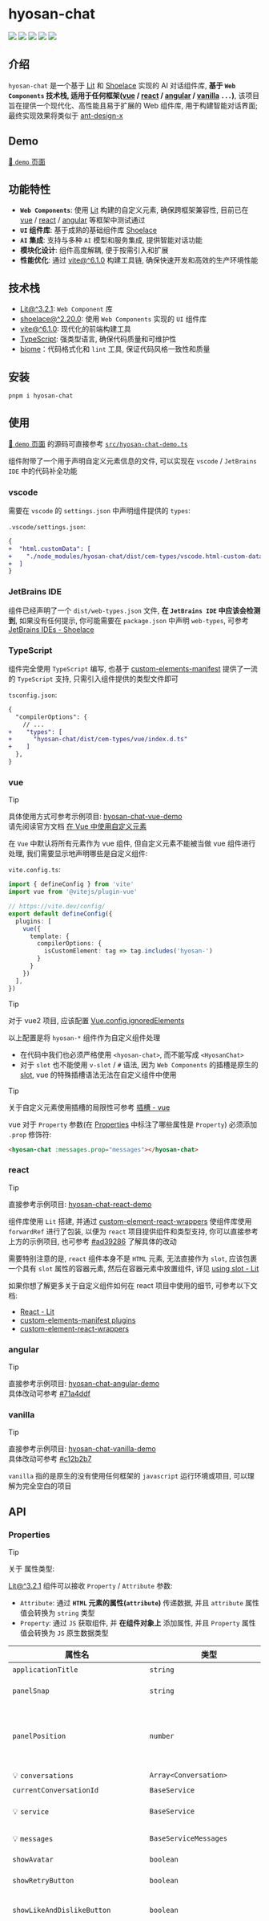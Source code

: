 # hyosan-chat

![](./hyosan-chat-welcome-screenshot.png)
![](./hyosan-chat-messages-screenshot.png)
![](./hyosan-chat-dark-screenshot.png)
![](./hyosan-chat-settings-screenshot.png)
![](./hyosan-chat-mobile-screenshot.png)

## 介绍
`hyosan-chat` 是一个基于 [Lit](https://lit.dev) 和 [Shoelace](https://shoelace.style/) 实现的 AI 对话组件库, **基于 `Web Components` 技术栈, 适用于任何框架([vue](#vue) / [react](#react) / [angular](#angular) / [vanilla](#vanilla) `...`)**, 该项目旨在提供一个现代化、高性能且易于扩展的 Web 组件库, 用于构建智能对话界面; 最终实现效果将类似于 [ant-design-x](https://x.ant.design/index-cn)

## Demo
[🔗 `demo` 页面](https://snazzy-khapse-06e16b.netlify.app/)

## 功能特性
- **`Web Components`**: 使用 [Lit](https://lit.dev) 构建的自定义元素, 确保跨框架兼容性, 目前已在 [vue](#vue) / [react](#react) / [angular](#angular) 等框架中测试通过
- **`UI` 组件库**: 基于成熟的基础组件库 [Shoelace](https://shoelace.style/)
- **`AI` 集成**: 支持与多种 `AI` 模型和服务集成, 提供智能对话功能
- **模块化设计**: 组件高度解耦, 便于按需引入和扩展
- **性能优化**: 通过 [vite@^6.1.0](https://github.com/vitejs/vite) 构建工具链, 确保快速开发和高效的生产环境性能

## 技术栈
- [Lit@^3.2.1](https://lit.dev): `Web Component` 库
- [shoelace@^2.20.0](https://shoelace.style/): 使用 `Web Components` 实现的 `UI` 组件库
- [vite@^6.1.0](https://github.com/vitejs/vite): 现代化的前端构建工具
- [TypeScript](https://www.typescriptlang.org/): 强类型语言, 确保代码质量和可维护性
- [biome](https://biomejs.dev/zh-cn/guides/getting-started/)：代码格式化和 `lint` 工具, 保证代码风格一致性和质量

## 安装
```bash
pnpm i hyosan-chat
```

## 使用
[🔗 `demo` 页面](https://snazzy-khapse-06e16b.netlify.app/) 的源码可直接参考 [`src/hyosan-chat-demo.ts`](./src/hyosan-chat-demo.ts)

组件附带了一个用于声明自定义元素信息的文件, 可以实现在 `vscode` / `JetBrains IDE` 中的代码补全功能

### vscode
需要在 `vscode` 的 `settings.json` 中声明组件提供的 `types`:

`.vscode/settings.json`:
```diff
{
+  "html.customData": [
+    "./node_modules/hyosan-chat/dist/cem-types/vscode.html-custom-data.json"
+  ]
}
```

### JetBrains IDE
组件已经声明了一个 `dist/web-types.json` 文件, **在 `JetBrains IDE` 中应该会检测到**, 如果没有任何提示, 你可能需要在 `package.json` 中声明 `web-types`, 可参考 [JetBrains IDEs - Shoelace](https://shoelace.style/getting-started/usage#jetbrains-ides)

### TypeScript
组件完全使用 `TypeScript` 编写, 也基于 [custom-elements-manifest](https://custom-elements-manifest.open-wc.org/) 提供了一流的 `TypeScript` 支持, 只需引入组件提供的类型文件即可

`tsconfig.json`:
```diff
{
  "compilerOptions": {
    // ...
+    "types": [
+      "hyosan-chat/dist/cem-types/vue/index.d.ts"
+    ]
  },
}

```

### vue
> [!TIP]
> 具体使用方式可参考示例项目: [hyosan-chat-vue-demo](https://github.com/SublimeCT/hyosan-chat-vue-demo)  
> 请先阅读官方文档 [在 Vue 中使用自定义元素](https://cn.vuejs.org/guide/extras/web-components#using-custom-elements-in-vue)

在 `Vue` 中默认将所有元素作为 vue 组件, 但自定义元素不能被当做 vue 组件进行处理, 我们需要显示地声明哪些是自定义组件:

`vite.config.ts`:
```typescript
import { defineConfig } from 'vite'
import vue from '@vitejs/plugin-vue'

// https://vite.dev/config/
export default defineConfig({
  plugins: [
    vue({
      template: {
        compilerOptions: {
          isCustomElement: tag => tag.includes('hyosan-')
        }
      }
    })
  ],
})
```

> [!TIP]
> 对于 vue2 项目, 应该配置 [Vue.config.ignoredElements](https://v2.cn.vuejs.org/v2/api/#ignoredElements)

以上配置是将 `hyosan-*` 组件作为自定义组件处理

- 在代码中我们也必须严格使用 `<hyosan-chat>`, 而不能写成 `<HyosanChat>`
- 对于 `slot` 也不能使用 `v-slot` / `#` 语法, 因为 `Web Components` 的插槽是原生的 [slot](https://developer.mozilla.org/zh-CN/docs/Web/HTML/Element/slot), vue 的特殊插槽语法无法在自定义组件中使用

> [!TIP]
> 关于自定义元素使用插槽的局限性可参考 [插槽 - vue](https://cn.vuejs.org/guide/extras/web-components.html#slots)

vue 对于 `Property` 参数(在 [Properties](#properties) 中标注了哪些属性是 `Property`) 必须添加 `.prop` 修饰符:

```html
<hyosan-chat :messages.prop="messages"></hyosan-chat>
```

### react
> [!TIP]
> 直接参考示例项目: [hyosan-chat-react-demo](https://github.com/SublimeCT/hyosan-chat-react-demo)

组件库使用 `Lit` 搭建, 并通过 [custom-element-react-wrappers](https://www.npmjs.com/package/custom-element-react-wrappers) 使组件库使用 `forwardRef` 进行了包装, 以便为 `react` 项目提供组件和类型支持, 你可以直接参考上方的示例项目, 也可参考 [#ad39286](https://github.com/SublimeCT/hyosan-chat-react-demo/commit/ad3928658a0f620ab46097fb8c5ab826b9788e66) 了解具体的改动

需要特别注意的是, `react` 组件本身不是 `HTML` 元素, 无法直接作为 `slot`, 应该包裹一个具有 `slot` 属性的容器元素, 然后在容器元素中放置组件, 详见 [using slot - Lit](https://lit.dev/docs/frameworks/react/#using-slots)

如果你想了解更多关于自定义组件如何在 react 项目中使用的细节, 可参考以下文档:
- [React - Lit](https://lit.dev/docs/frameworks/react/)
- [custom-elements-manifest plugins](https://custom-elements-manifest.open-wc.org/analyzer/plugins/intro/#community-plugins)
- [custom-element-react-wrappers](https://www.npmjs.com/package/custom-element-react-wrappers)

### angular
> [!TIP]
> 直接参考示例项目: [hyosan-chat-angular-demo](https://github.com/SublimeCT/hyosan-chat-angular-demo)  
> 具体改动可参考 [#71a4ddf](https://github.com/SublimeCT/hyosan-chat-angular-demo/commit/71a4ddf41669e586c858a8c9b738b794a9952e31)

### vanilla
> [!TIP]
> 直接参考示例项目: [hyosan-chat-vanilla-demo](https://github.com/SublimeCT/hyosan-chat-vanilla-demo)  
> 具体改动可参考 [#c12b2b7](https://github.com/SublimeCT/hyosan-chat-vanilla-demo/commit/c12b2b722ca3fd670847c30571678dbfcfa6dbbe)

`vanilla` 指的是原生的没有使用任何框架的 `javascript` 运行环境或项目, 可以理解为完全空白的项目

## API
### Properties
> [!TIP]
>
> 关于 属性类型:
>
> [Lit@^3.2.1](https://lit.dev) 组件可以接收 `Property` / `Attribute` 参数:
> - `Attribute`: 通过 **`HTML` 元素的属性(`attribute`)** 传递数据, 并且 `attribute` 属性值会转换为 `string` 类型
> - `Property`: 通过 `JS` 获取组件, 并 **在组件对象上** 添加属性, 并且 `Property` 属性值会转换为 `JS` 原生数据类型

| 属性名 | 类型 | 属性类型 | 默认值 | 描述 | [Reflect](https://lit.dev/docs/components/properties/#reflected-attributes) |
| --- | --- | --- | --- | --- | --- |
| `applicationTitle` | `string` | `Attribute` | `'Hyosan Chat'` | 应用标题 |  |
| `panelSnap` | `string` | `Attribute` | `'25% 50%'` | 分割面板的可捕捉位置 | ✅ |
| `panelPosition` | `number` | `Attribute` | `25` | 分隔线与主面板边缘的当前位置(百分比, `0-100`), 默认为容器初始大小的 `50%` | ✅ |
| 💡 `conversations` | `Array<Conversation>` | `Property` | `[]` | 会话列表数据源 | ✅ |
| `currentConversationId` | `BaseService` | `Attribute` | `''` | 当前会话 ID | ✅ |
| 💡 `service` | `BaseService` | `Property` | `new DefaultService()` | 会话服务配置参数 | |
| 💡 `messages` | `BaseServiceMessages` | `Property` | `undefined` | 会话服务消息列表 | ✅ |
| `showAvatar` | `boolean` | `Attribute` | `true` | 是否显示头像 | ✅ |
| `showRetryButton` | `boolean` | `Attribute` | `true` | 是否显示 重新生成 按钮 | |
| `showLikeAndDislikeButton` | `boolean` | `Attribute` | `true` | 是否显示 👍 和 👎 按钮 | |
| 💡 `onCreateMessage` | `(content?: string) => string \| Promise<string>` | `Property` | `undefined` | 创建消息的回调函数, 当 **没有选中会话** 或 **点击开始新聊天按钮** 时, 如果直接开始发送消息, 会调用此函数, 此回调函数中应该创建新的 `conversation` 并更新 `messages`, 组件会等待函数返回一个 `conversationId`, 然后再发送消息; 如果不返回 `conversationId`, 则不会在组件内部改变 `conversationId`, 这就相当于创建了一个没有回话 ID 的临时聊天 | |
| `onEnableSearch` | `(open: boolean) => void \| Promise<void>` | `Property` | `undefined` | 如果传入则显示联网搜索按钮, 用户点击搜索按钮时 调用此方法 | |
| `shoelaceTheme` | `HyosanChatShoelaceTheme` | `Attribute` | `HyosanChatShoelaceTheme.shoelaceLight` | [shoelace 主题](https://shoelace.style/getting-started/themes#dark-theme), 可用于切换夜间模式 | |
| `avatarGetter`(`0.3.1`) | `(message: BaseServiceMessageItem) => TemplateResult` | `Property` | `undefined` | 消息列表中的头像获取函数, 传入则显示此函数的返回值, 返回值必须是 html`<div>...</div>` 格式的 html, 详见 [lit html slot](#lit-html-slot) | |
| `onBeforeSendMessage`(`0.3.2`) | `(service: BaseService, messages: BaseServiceMessages) => void \| Promise<void>` | `Property` | `undefined` | 在每次发送消息之前执行 | |
| `showReadAloudButton`(`0.4.0`) | `boolean` | `Attribute` | `false` | 是否显示 朗读 按钮 | |
| `onSendFirstMessage`(`0.4.1`) | `Promise<number \| string \| undefined> \| number \| string \| undefined` | `Property` | `undefined` | 在当前会话中首次发送 `user` 消息时调用, 一般用于更新当前会话的 `label`; 返回一个 `number \| string` 值, 将作为消息内容(`content`)或其最大截取长度(返回 `number` 时)并赋值给 `label` 或 直接作为 `label` | |
| `onMessagePartsRender`(`0.5.0`) | `(part: HyosanChatMessageContentPart, message: BaseServiceMessageItem) => Promise<boolean>` | `Property` | `undefined` | 消息部分渲染函数, 返回 `true` 则跳过组件内部的处理逻辑 | |
| `onAfterMessagePartsRender`(`0.5.0`) | `(part: HyosanChatMessageContentPart, message: BaseServiceMessageItem) => Promise<void>` | `Property` | `undefined` | 消息部分渲染函数(`after`) | |
| `uploadHandler`(`0.6.0`) | `HyosanChatUploadHandler` | `Property` | `false` | 上传附件的处理对象, 若值为空, 则不启用上传附件功能 | |

### Slots
> [!TIP] 关于 插槽
> [Lit@^3.2.1](https://lit.dev) 的插槽与 `vue` 的插槽不同, 基于原生的 [`<slot>` 元素](https://developer.mozilla.org/zh-CN/docs/Web/API/Web_components/Using_templates_and_slots) 实现, 不具备作用域插槽, 也不能在组件内部多次渲染插槽

| 名称 | 描述 |
| --- | --- |
| `conversations` | 左侧会话列表 |
| `conversations-header` | 左侧会话列表的 `header` 部分 |
| `conversations-footer` | 左侧会话列表的 `footer` 部分 |
| `main-welcome` | 右侧消息列表的 `welcome` 界面 |
| `main-header` | 右侧消息列表的 `header` 部分 |
| `settings-main-header` | 设置弹窗(从顶部的设置按钮打开)中的表单项部分 |
| `settings-main-aside` | 设置弹窗(从侧边栏底部的设置按钮打开)中的表单项部分 |

其中 `settings-main-header` 和 `settings-main-aside` 都是在设置弹窗中显示的内容, 但因为 `slot` 不能多次渲染, 为了避免渲染失败, 所以将其分为两个 `slot`, 在使用时应该入相同的内容

### Lit html slot
由于原生的 [`<slot>` 元素](https://developer.mozilla.org/zh-CN/docs/Web/API/Web_components/Using_templates_and_slots) 存在诸多限制, 既无法在组件内部渲染多次, 也无法实现作用域插槽, 所以本组件对外 `export` 了 [html - lit](https://lit.dev/docs/api/static-html/#html) 方法, 用于创建在 `lit` 中使用的 `html` 模板:

```typescript
import { html } from 'hyosan-chat'

const avatar = html`<div>Hello Lit html</div>`
```

`html` 的语法可参考 [lit html](https://lit.dev/docs/templates/expressions/#html-templates) / [Rendering - Lit](https://lit.dev/docs/components/rendering/)

### Events
| 事件名 | 参数 | 描述 |
| --- | --- | --- |
| `conversations-create` | `undefined` | 点击创建新会话按钮 |
| `click-conversation` | `CustomEvent<{ item: Conversation }>` | 点击左侧会话列表中的会话 |
| `change-conversation` | `CustomEvent<{ item: Conversation }>` | 点击 **切换** 左侧会话列表中的会话 |
| `send-message` | `CustomEvent<{ content: string }>` | 点击发送按钮 |
| `hyosan-chat-settings-save` | `CustomEvent<{ settings: ChatSettings }>` | 在设置弹窗中点击保存按钮 |
| `edit-conversation` | `CustomEvent<{ item: Converastion }>` | 在会话列表中点击编辑按钮, 并保存 |
| `delete-conversation` | `CustomEvent<{ item: Converastion }>` | 在会话列表中点击删除按钮 |
| `hyosan-chat-click-like-button` | `CustomEvent<{ message: BaseServiceMessageItem }>` | 点击 Like 按钮(点赞) |
| `hyosan-chat-click-dislike-button` | `CustomEvent<{ message: BaseServiceMessageItem }>` | 点击 Dislike 按钮(点踩) |
| `first-updated` | `CustomEvent<{ service: BaseService }>` | `lit` 原生的 `first-updated hooks` 触发时执行 |
| `messages-completions` | `CustomEvent<{ messages: BaseServiceMessages }>` | 消息接收完毕(可能是成功或报错) |
| `first-updated-complete` | `CustomEvent<{ service: BaseService }>` | `lit` 原生的 `first-updated hooks` 触发后等待 `updateComplete` 后执行 |
| `localize-update-conversations`(`0.4.1`) | `CustomEvent<{ conversations: Array<Conversation> }>` | 当启用本地存储时, 组件首次加载时获取 `conversations` 数据时触发 |


### CSS Parts
可以使用 [::part()](https://developer.mozilla.org/en-US/docs/Web/CSS/::part) 选择器修改组件的样式, 由于 `Web Components` 的样式隔离的特性, 组件外部想要修改组件内的样式只能通过 `::part()` 选择器或组件内部引用的 [css 变量](#css-variables) 来进行控制

| 名称 | 描述 |
| --- | --- |
| `base` | 根组件(`hyosan-chat`) 最外层元素 |

### CSS Variables
组件提供的 css 变量包含两部分:

- 基础组件库 [shoelace](https://shoelace.style/getting-started/themes) 的 css 变量: 参考 [Themes - shoelace](https://shoelace.style/getting-started/themes)
- 组件内部使用的 css 变量: 参考 [src/sheets/global-styles.css](./src/sheets/global-styles.css) 文件

## 主题
组件通过底层的基础组件库 [shoelace](https://shoelace.style) 提供了基础的 `light` / `dark` 两种主题, 如需创建新主题, 可参考 [Creating a theme](https://shoelace.style/getting-started/themes#creating-a-new-theme)

## Service
`BaseService` 是组件在请求和处理聊天消息时的抽象类, 它将处理聊天消息的逻辑进行了抽象, 在实际项目中可以根据情况实现自己的 `Service`, 组件默认使用 `DefaultService`, 它继承了 `BaseService` 抽象类, 并且实现了 `BaseService` 的抽象方法, 提供了默认的消息处理逻辑

现阶段从用户发起聊天到聊天内容渲染到 `DOM` 元素上, **消息内容的处理** 都是由 `Service` 完成的, 以聊天界面为例:

1. 用户在输入框内输入内容, 点击发送按钮或按下 `Enter` 键, `hyosan-chat` 组件会执行 `_handleSendMessage` 方法
2. 更新 `Service` 上的聊天配置参数, 并通过 `this.service.emitter` 监听 `Service` 提供的事件
3. 如果会话不存在, 则调用 `onCreateMessage` `property` 来创建会话和 `messages`
4. 触发 `onBeforeSendMessage` `property` 回调函数
5. 调用 `this.service.send()` / `this.service.retry()` 方法来发送或重新发送消息
6. (`DefaultService`) 在 `send()` 中处理 `messages`, 如果不存在 `system message` 则加入包含默认系统提示词(`this.service.systemPrompt`) 的 `system message`, 并加入用户消息内容
7. (`DefaultService`) 调用 `setChatCompletionParams()` 设置聊天流式请求接口的相关参数
8. (`DefaultService`) **`this.emitter.emit('before-send')`** 触发 `before-send` 事件
9. (`DefaultService`) **调用 `this.fetchChatCompletion()`** 触发 `before-send` 事件
10. (`DefaultService`) **创建 `this.abortController`** 用于停止流式请求
11. (`BaseService`) 调用 `this.getEmptyAssistantMessage()` 加入助手消息
12. (`BaseService`) 调用 `this.handleRequestMessages()` 将 `messages` 处理为请求参数 `messages`
13. (`DefaultService`) 发起流式请求并触发相关事件:
  1. `send-open`: 已建立连接
  2. `data`: 接收流式请求返回数据
  3. `send-done`: 所有内容返回完毕
  4. `error`: 消息请求报错
  5. `abort`: 中断连接
  6. `close`: 关闭连接
14. 进入 `finally` 代码块
15. `this.service.emitter.clearListeners()` 移除 `Service` 上的所有事件监听器
16. 将所有新消息的 `$loading` 设置为 `false`
17. 触发 `messages-completions` 事件

其中 `DefaultService` / `BaseService` 就是在 `Service` 上执行的, 以上步骤可简化为:

1. 组件监听到用户发送消息, 调用 `this.service.send()`
2. 在 `DefaultService` 内部处理请求参数并发起请求
3. 在请求开始直到请求结束时触发指定的事件
4. 请求结束后在组件中触发 `messages-completions` 事件

>[!TIP]
> `<hyosan-chat>` 组件的 `service` 是一个 `property`, 如果要自定义消息数据的处理逻辑, 可以直接创建一个新的 `Service` 并实现 `BaseService` 抽象类, 然后将新的 `Service` 传给 `<hyosan-chat>` 组件

## 消息数据处理
在 `Service` 中发起了聊天请求, 并不断地更新 `messages`, 但接口返回的消息内容为 `markdown` 格式, 最终渲染到页面上时需要将 `markdown` 转换为 `html`, 下面介绍转换的步骤:

1. 在 `Service` 中的每次流式请求返回内容时, 更新 `messages` 中的消息内容
2. 在 `<hyosan-chat-bubble-list>` 组件中, 监听到 `messages` 变化时, 调用 `markdown-it-async` 异步地将 `markdown` 转换为 `html string`
3. 在异步转换结束后, 更新 `this.messagesHtml`, 调用 `this.requestUpdate()` 触发 DOM 层渲染(`render()`)
4. 在 `render()` 中根据 `this.messagesHtml` 渲染出消息内容 `DOM`(使用 `innerHTML`)

## 贡献指南
参考 [CONTRIBUTING](./CONTRIBUTING.md)

